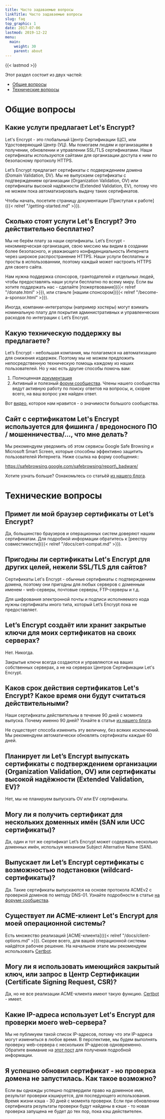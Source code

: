 ```yaml
---
title: Часто задаваемые вопросы
linkTitle: Часто задаваемые вопросы
slug: faq
top_graphic: 1
date: 2017-07-06
lastmod: 2019-12-22
menu:
  main:
    weight: 30
    parent: about
---
```


{{< lastmod >}}

Этот раздел состоит из двух частей:

* [Общие вопросы](#general)
* [Технические вопросы](#technical)

# <a name="general">Общие вопросы</a>

## Какие услуги предлагает Let's Encrypt?

Let's Encrypt - это глобальный Центр Сертификации (ЦС), или Удостоверяющий Центр (УЦ). Мы помогаем людям и организациям в получении, обновлении и управлении SSL/TLS сертификатами. Наши сертификаты используются сайтами для организации доступа к ним по безопасному протоколу HTTPS.

Let’s Encrypt предлагает сертификаты с подверждением домена (Domain Validation, DV). Мы не выпускаем сертификаты с подтверждением организации (Organization Validation, OV) или сертификаты высокой надёжности (Extended Validation, EV), потому что не можем пока автоматизировать выдачу таких сертификатов.

Чтобы начать, посетите страницу документации [Приступая к работе]({{< relref "/getting-started.md" >}}).

## Сколько стоят услуги Let's Encrypt? Это действительно бесплатно?

Мы не берём плату за наши сертификаты. Let’s Encrypt - некоммерческая организация, свою миссию мы видим в создании более безопасного, и уважающего конфиденциальность Интернета через широкое распространение HTTPS. Наши услуги бесплатны и просты в использованнии, поэтому каждый может настроить HTTPS для своего сайта.

Нам нужна поддержка спонсоров, грантодателей и отдельных людей, чтобы предоставлять наши услуги бесплатно по всему миру. Если вы хотите поддержать нас - сделайте [пожертвование]({{< relref "/donate.html" >}}), или станьте [нашим спонсором]({{< relref "/become-a-sponsor.html" >}}).

Иногда, компании-интеграторы (например хостеры) могут взимать номинальную плату для покрытия административных и управленческих расходов по интеграции с Let’s Encrypt.

## Какую техническую поддержку вы предлагаете?

Let’s Encrypt - небольшая компания, мы полагаемся на автоматизацию для снижения издержек. Поэтому мы не можем предложить непосредственную техническую помощь каждому из наших пользователей. Но у нас есть другие способы помочь вам:

1. Полноценная [документация](/ru/docs/)
2. Активный и полезный [форум сообщества](https://community.letsencrypt.org/). Члены нашего сообщества ведут активную работу по поиску ответов на  вопросы, и, скорее всего, на ваш вопрос уже найден ответ.

Вот [видео](https://www.youtube.com/watch?v=Xe1TZaElTAs), которое нам нравится - о значимости большого сообщества.

## Сайт с сертификатом Let's Encrypt используется для фишинга / вредоносного ПО / мошенничества/..., что мне делать?

Мы рекомендуем уведомить об этом сервисы Google Safe Browsing и Microsoft Smart Screen, которые способны эффективно защитить пользователей Интернета.
Ниже ссылка на форму сообщения::

https://safebrowsing.google.com/safebrowsing/report\_badware/

Хотите узнать больше? Ознакомьтесь со статьёй [из нашего блога](/2015/10/29/phishing-and-malware.html).

# <a name="technical">Технические вопросы</a>

## Примет ли мой браузер сертификаты от Let’s Encrypt?

Да, большинство браузеров и операционных систем доверяют нашим сертификатам. Для подробной информации обратитесь к [реестру совместимости]({{< relref "/docs/cert-compat.md" >}}).

## Пригодны ли сертификаты Let's Encrypt для других целей, нежели SSL/TLS для сайтов?

Сертификаты Let's Encrypt - обычные сертификаты с подтверждением домена, поэтому они пригодны для любых серверов с доменным именем - web-серверы, почтовые серверы, FTP-серверы и т.д.

Для шифрования электронной почты и подписи исполняемого кода нужны сертификаты иного типа, который Let’s Encrypt пока не предоставляет.

## Let’s Encrypt создаёт или хранит закрытые ключи для моих сертификатов на своих серверах?

Нет. Никогда.

Закрытые ключи всегда создаются и управляются на ваших собственных серверах, а не на серверах Центров Сертификации Let's Encrypt.

## Каков срок действия сертификатов Let's Encrypt? Какое время они будут считаться действительными?

Наши сертификаты действительны в течение 90 дней с момента выпуска. Почему именно 90 дней? Узнайте в статье [из нашего блога](/2015/11/09/why-90-days.html).

Не существует способа изменить эту величину, без всяких исключений. Мы рекомендуем автоматически обновлять сертификаты каждые 60 дней.

## Планирует ли Let’s Encrypt выпускать сертификаты с подтверждением организации (Organization Validation, OV) или сертификаты высокой надёжности (Extended Validation, EV)?

Нет, мы не планируем выпускать OV или EV сертификаты.

## Могу ли я получить сертификат для нескольких доменных имён (SAN или UCC сертификаты)?

Да, один и тот же сертификат Let’s Encrypt может содержать несколько доменных имён, используя механизм Subject Alternative Name (SAN).

## Выпускает ли Let’s Encrypt сертификаты с возможностью подстановки (wildcard-сертификаты)?

Да. Такие сертификаты выпускаются на основе протокола ACMEv2 с проверкой доменов по методу DNS-01. Узнайте подробности в статье [на форуме сообщества](https://community.letsencrypt.org/t/acme-v2-production-environment-wildcards/55578).

## Существует ли ACME-клиент Let's Encrypt для моей операционной системы?

Есть множество реализаций [ACME-клиента]({{< relref "/docs/client-options.md" >}}). Скорее всего, для вашей операционной системы найдётся рабочее решение. На начальном этапе мы рекомендуем использовать [Certbot](https://certbot.eff.org/).

## Могу ли я использовать имеющийся закрытый ключ, или запрос в Центр Сертификации (Certificate Signing Request, CSR)?

Да, но не все реализации ACME-клиента имеют такую функцию. [Certbot](https://certbot.eff.org/) - имеет.

## Какие IP-адреса использует Let's Encrypt для проверки моего web-сервера?

Мы не публикуем такой список IP-адресов, потому что эти IP-адреса могут измениться в любое время. 
В перспективе, мы будем выполнять проверку web-сервера с нескольких IP-адресов одновременно.
Обратите внимание на [этот пост](https://community.letsencrypt.org/t/validating-challenges-from-multiple-network-vantage-points) 
для получения подробной информации.

## Я успешно обновил сертификат - но проверка домена не запустилась. Как такое возможно?

Если вы однажды успешно подтвердили право на доменное имя, результат проверки кэшируется, для последующего использования. Время жизни кэша - 30 дней с момента проверки.
Если при обновлении сертификата результаты проверки будут найдены в кэше - то новая проверка запущена не будет до тех пор, пока кэш действителен.
